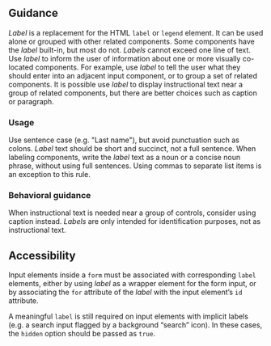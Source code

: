 ## Guidance
*Label* is a replacement for the HTML `label` or `legend` element. It can be used alone or grouped with other related components. Some components have the *label* built-in, but most do not. *Labels* cannot exceed one line of text. Use *label* to inform the user of information about one or more visually co-located components. For example, use *label* to tell the user what they should enter into an adjacent input component, or to group a set of related components. It is possible use *label* to display instructional text near a group of related components, but there are better choices such as caption or paragraph.

### Usage
Use sentence case (e.g. "Last name"), but avoid punctuation such as colons. *Label* text should be short and succinct, not a full sentence. When labeling components, write the *label* text as a noun or a concise noun phrase, without using full sentences. Using commas to separate list items is an exception to this rule.

### Behavioral guidance
When instructional text is needed near a group of controls, consider using caption instead. *Labels* are only intended for identification purposes, not as instructional text.

## Accessibility
Input elements inside a `form` must be associated with corresponding `label` elements, either by using *label* as a wrapper element for the form input, or by associating the `for` attribute of the *label* with the input element’s `id` attribute.

A meaningful `label` is still required on input elements with implicit labels (e.g. a search input flagged by a background “search” icon). In these cases, the `hidden` option should be passed as `true`.
